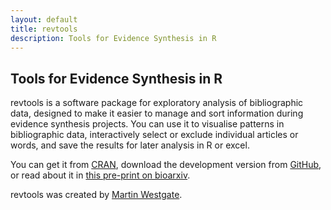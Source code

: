 ```yaml
---
layout: default
title: revtools
description: Tools for Evidence Synthesis in R
---
```

<head>
  <!-- Global site tag (gtag.js) - Google Analytics -->
  <script async src="https://www.googletagmanager.com/gtag/js?id=UA-121833450-2"></script>
  <script>
    window.dataLayer = window.dataLayer || [];
    function gtag(){dataLayer.push(arguments);}
    gtag('js', new Date());

    gtag('config', 'UA-121833450-1');
  </script>
</head>
<h2>Tools for Evidence Synthesis in R</h2>

revtools is a software package for exploratory analysis of bibliographic data, designed to make it easier to manage and sort information during evidence synthesis projects. You can use it to visualise patterns in bibliographic data,  interactively select or exclude individual articles or words, and save the results for later analysis in R or excel.

You can get it from <a href="https://cran.r-project.org/package=revtools" target="_blank" rel="noopener">CRAN</a>, download the development version from <a href="https://github.com/mjwestgate/revtools" target="_blank" rel="noopener">GitHub</a>, or read about it in <a href="https://doi.org/10.1101/262881" target="_blank" rel="noopener">this pre-print on bioarxiv</a>.

revtools was created by [Martin Westgate](https://martinwestgate.com).